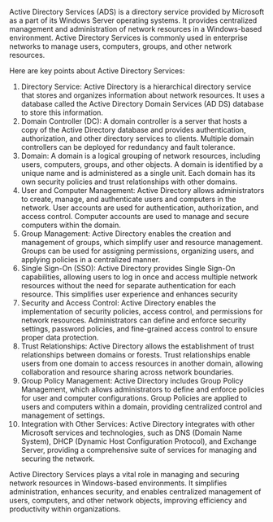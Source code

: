 Active Directory Services (ADS) is a directory service provided by Microsoft as a part of its Windows Server operating systems. It provides centralized management and administration of network resources in a Windows-based environment. Active Directory Services is commonly used in enterprise networks to manage users, computers, groups, and other network resources.

Here are key points about Active Directory Services:

1.  Directory Service: Active Directory is a hierarchical directory service that stores and organizes information about network resources. It uses a database called the Active Directory Domain Services (AD DS) database to store this information.
2.  Domain Controller (DC): A domain controller is a server that hosts a copy of the Active Directory database and provides authentication, authorization, and other directory services to clients. Multiple domain controllers can be deployed for redundancy and fault tolerance.
3.  Domain: A domain is a logical grouping of network resources, including users, computers, groups, and other objects. A domain is identified by a unique name and is administered as a single unit. Each domain has its own security policies and trust relationships with other domains.
4.  User and Computer Management: Active Directory allows administrators to create, manage, and authenticate users and computers in the network. User accounts are used for authentication, authorization, and access control. Computer accounts are used to manage and secure computers within the domain.
5.  Group Management: Active Directory enables the creation and management of groups, which simplify user and resource management. Groups can be used for assigning permissions, organizing users, and applying policies in a centralized manner.
6.  Single Sign-On (SSO): Active Directory provides Single Sign-On capabilities, allowing users to log in once and access multiple network resources without the need for separate authentication for each resource. This simplifies user experience and enhances security
7.  Security and Access Control: Active Directory enables the implementation of security policies, access control, and permissions for network resources. Administrators can define and enforce security settings, password policies, and fine-grained access control to ensure proper data protection.
8.  Trust Relationships: Active Directory allows the establishment of trust relationships between domains or forests. Trust relationships enable users from one domain to access resources in another domain, allowing collaboration and resource sharing across network boundaries.
9.  Group Policy Management: Active Directory includes Group Policy Management, which allows administrators to define and enforce policies for user and computer configurations. Group Policies are applied to users and computers within a domain, providing centralized control and management of settings.
10.  Integration with Other Services: Active Directory integrates with other Microsoft services and technologies, such as DNS (Domain Name System), DHCP (Dynamic Host Configuration Protocol), and Exchange Server, providing a comprehensive suite of services for managing and securing the network.

Active Directory Services plays a vital role in managing and securing network resources in Windows-based environments. It simplifies administration, enhances security, and enables centralized management of users, computers, and other network objects, improving efficiency and productivity within organizations.